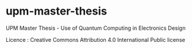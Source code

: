 # upm-master-thesis
UPM Master Thesis - Use of Quantum Computing in Electronics Design

Licence : Creative Commons Attribution 4.0 International Public license
